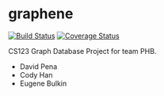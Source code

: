 # graphene
[![Build Status](https://travis-ci.org/PHB-CS123/graphene.svg?branch=master)](https://travis-ci.org/PHB-CS123/graphene) [![Coverage Status](https://coveralls.io/repos/PHB-CS123/graphene/badge.svg?branch=master)](https://coveralls.io/r/PHB-CS123/graphene?branch=master)

CS123 Graph Database Project for team PHB.

- David Pena
- Cody Han
- Eugene Bulkin
